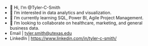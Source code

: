 - 👋 Hi, I’m @Tyler-C-Smith
- 👀 I’m interested in data analytics and visualization.
- 🌱 I’m currently learning SQL, Power BI, Agile Project Management.
- 💞️ I’m looking to collaborate on healthcare, marketing, and general business data.
- Email | tyler.smith@utexas.edu
- LinkedIn | https://www.linkedin.com/in/tyler-c-smith/

<!---
Tyler-C-Smith/Tyler-C-Smith is a ✨ special ✨ repository because its `README.md` (this file) appears on your GitHub profile.
You can click the Preview link to take a look at your changes.
--->
